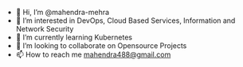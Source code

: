 - 👋 Hi, I’m @mahendra-mehra
- 👀 I’m interested in DevOps, Cloud Based Services, Information and Network Security
- 🌱 I’m currently learning Kubernetes
- 💞️ I’m looking to collaborate on Opensource Projects
- 📫 How to reach me mahendra488@gmail.com

<!---
mahendra-mehra/mahendra-mehra is a ✨ special ✨ repository because its `README.md` (this file) appears on your GitHub profile.
You can click the Preview link to take a look at your changes.
--->
